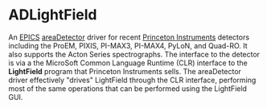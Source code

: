 ADLightField
===========
An <a href="http://www.aps.anl.gov/epics/">EPICS</a> 
<a href="http://cars.uchicago.edu/software/epics/areaDetector.html">areaDetector</a> 
driver for recent 
<a href="http://www.princetoninstruments.com/">Princeton Instruments</a> 
detectors including the ProEM, PIXIS, PI-MAX3, PI-MAX4, PyLoN, and Quad-RO. 
It also supports the Acton Series spectrographs.
The interface to the detector is via a the MicroSoft Common Language Runtime (CLR)
interface to the <b>LightField</b> program that Princeton Instruments sells. The
areaDetector driver effectively "drives" LightField through the CLR interface, performing
most of the same operations that can be performed using the LightField GUI.
